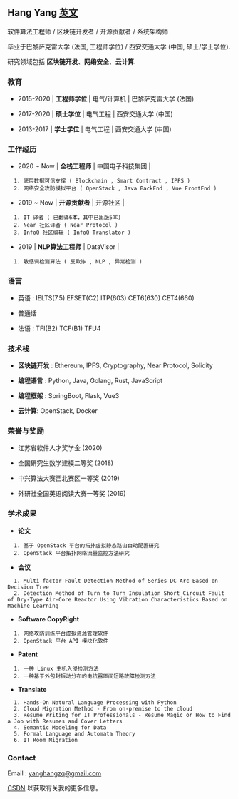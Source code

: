 ## Hang Yang [英文](index.md)

软件算法工程师 / 区块链开发者 / 开源贡献者 / 系统架构师

毕业于巴黎萨克雷大学 (法国, 工程师学位) / 西安交通大学 (中国, 硕士/学士学位).

研究领域包括 **区块链开发**、**网络安全**、**云计算**.


### 教育

  - 2015-2020 | **工程师学位** | 电气/计算机 | 巴黎萨克雷大学 (法国)

  - 2017-2020 | **硕士学位** | 电气工程 | 西安交通大学 (中国)

  - 2013-2017 | **学士学位** | 电气工程 | 西安交通大学 (中国)


### 工作经历

  - 2020 ~ Now | **全栈工程师** | 中国电子科技集团 | 

  ```
    1. 底层数据可信支撑 ( Blockchain , Smart Contract , IPFS )
    2. 网络安全攻防模拟平台 ( OpenStack , Java BackEnd , Vue FrontEnd )
  ```


  - 2019 ~ Now | **开源贡献者** | 开源社区 | 

  ```
    1. IT 译者 ( 已翻译6本，其中已出版5本)
    2. Near 社区译者 ( Near Protocol )
    3. InfoQ 社区编辑 ( InfoQ Translator )
  ```

  - 2019 | **NLP算法工程师** | DataVisor | 

  ```
    1. 敏感词检测算法 ( 反欺诈 , NLP , 异常检测 )
  ```

### 语言

  - 英语 : IELTS(7.5) EFSET(C2) ITP(603) CET6(630) CET4(660)

  - 普通话

  - 法语 : TFI(B2) TCF(B1) TFU4
  
### 技术栈

  - **区块链开发** : Ethereum, IPFS, Cryptography, Near Protocol, Solidity

  - **编程语言** : Python, Java, Golang, Rust, JavaScript

  - **编程框架** : SpringBoot, Flask, Vue3

  - **云计算**: OpenStack, Docker

### 荣誉与奖励
  - 江苏省软件人才奖学金 (2020)

  - 全国研究生数学建模二等奖 (2018)

  - 中兴算法大赛西北赛区一等奖 (2019)

  - 外研社全国英语阅读大赛一等奖 (2019)

### 学术成果

  - **论文**

  ```
    1. 基于 OpenStack 平台的拓扑虚拟静态路由自动配置研究 
    2. OpenStack 平台拓扑网络流量监控方法研究  
  ```

  - **会议**

  ```
    1. Multi-factor Fault Detection Method of Series DC Arc Based on Decision Tree
    2. Detection Method of Turn to Turn Insulation Short Circuit Fault of Dry-Type Air-Core Reactor Using Vibration Characteristics Based on Machine Learning
  ```

  - **Software CopyRight**

  ```
    1. 网络攻防训练平台虚拟资源管理软件
    2. OpenStack 平台 API 模块化软件
  ```

  - **Patent**

  ```
    1. 一种 Linux 主机入侵检测方法
    2. 一种基于外包封振动分布的电抗器匝间短路故障检测方法 
  ```

  - **Translate**

  ```
    1. Hands-On Natural Language Processing with Python
    2. Cloud Migration Method - From on-premise to the cloud
    3. Resume Writing for IT Professionals - Resume Magic or How to Find a Job with Resumes and Cover Letters
    4. Semantic Modeling for Data
    5. Formal Language and Automata Theory
    6. IT Room Migration
  ```


### Contact
  Email : yanghangzq@gmail.com

  [CSDN](https://blog.csdn.net/weixin_43982484?type=blog) 以获取有关我的更多信息。



